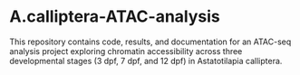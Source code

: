 # A.calliptera-ATAC-analysis
This repository contains code, results, and documentation for an ATAC-seq analysis project exploring chromatin accessibility across three developmental stages (3 dpf, 7 dpf, and 12 dpf) in Astatotilapia calliptera.

